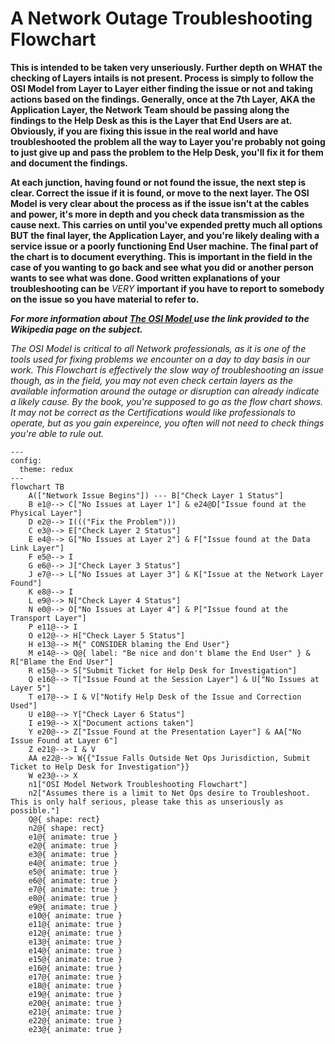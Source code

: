 <H1> A Network Outage Troubleshooting Flowchart </H1>

**This is intended to be taken very unseriously. Further depth on WHAT the checking of Layers intails is not present. Process is simply to follow the OSI Model from Layer to Layer either finding the issue or not and taking actions based on the findings. Generally, once at the 7th Layer, AKA the Application Layer, the Network Team should be passing along the findings to the Help Desk as this is the Layer that End Users are at. Obviously, if you are fixing this issue in the real world and have troubleshooted the problem all the way to Layer you're probably not going to just give up and pass the problem to the Help Desk, you'll fix it for them and document the findings.**

**At each junction, having found or not found the issue, the next step is clear. Correct the issue if it is found, or move to the next layer. The OSI Model is very clear about the process as if the issue isn't at the cables and power, it's more in depth and you check data transmission as the cause next. This carries on until you've expended pretty much all options BUT the final layer, the Application Layer, and you're likely dealing with a service issue or a poorly functioning End User machine. The final part of the chart is to document everything. This is important in the field in the case of you wanting to go back and see what you did or another person wants to see what was done. Good written explanations of your troubleshooting can be** *VERY* **important if you have to report to somebody on the issue so you have material to refer to.**

***For more information about <a href="https://en.wikipedia.org/wiki/OSI_model"> The OSI Model </a> use the link provided to the Wikipedia page on the subject.***

*The OSI Model is critical to all Network professionals, as it is one of the tools used for fixing problems we encounter on a day to day basis in our work. This Flowchart is effectively the slow way of troubleshooting an issue though, as in the field, you may not even check certain layers as the available information around the outage or disruption can already indicate a likely cause. By the book, you're supposed to go as the flow chart shows. It may not be correct as the Certifications would like professionals to operate, but as you gain expereince, you often will not need to check things you're able to rule out.*


```mermaid
---
config:
  theme: redux
---
flowchart TB
    A(["Network Issue Begins"]) --- B["Check Layer 1 Status"]
    B e1@--> C["No Issues at Layer 1"] & e24@D["Issue found at the Physical Layer"]
    D e2@--> I((("Fix the Problem")))
    C e3@--> E["Check Layer 2 Status"]
    E e4@--> G["No Issues at Layer 2"] & F["Issue found at the Data Link Layer"]
    F e5@--> I
    G e6@--> J["Check Layer 3 Status"]
    J e7@--> L["No Issues at Layer 3"] & K["Issue at the Network Layer Found"]
    K e8@--> I
    L e9@--> N["Check Layer 4 Status"]
    N e0@--> O["No Issues at Layer 4"] & P["Issue found at the Transport Layer"]
    P e11@--> I
    O e12@--> H["Check Layer 5 Status"]
    H e13@--> M{" CONSIDER blaming the End User"}
    M e14@--> Q@{ label: "Be nice and don't blame the End User" } & R["Blame the End User"]
    R e15@--> S["Submit Ticket for Help Desk for Investigation"]
    Q e16@--> T["Issue Found at the Session Layer"] & U["No Issues at Layer 5"]
    T e17@--> I & V["Notify Help Desk of the Issue and Correction Used"]
    U e18@--> Y["Check Layer 6 Status"]
    I e19@--> X["Document actions taken"]
    Y e20@--> Z["Issue Found at the Presentation Layer"] & AA["No Issue Found at Layer 6"]
    Z e21@--> I & V
    AA e22@--> W{{"Issue Falls Outside Net Ops Jurisdiction, Submit Ticket to Help Desk for Investigation"}}
    W e23@--> X
    n1["OSI Model Network Troubleshooting Flowchart"]
    n2["Assumes there is a limit to Net Ops desire to Troubleshoot. This is only half serious, please take this as unseriously as possible."]
    Q@{ shape: rect}
    n2@{ shape: rect}
    e1@{ animate: true }
    e2@{ animate: true }
    e3@{ animate: true }
    e4@{ animate: true }
    e5@{ animate: true }
    e6@{ animate: true }
    e7@{ animate: true }
    e8@{ animate: true }
    e9@{ animate: true }
    e10@{ animate: true }
    e11@{ animate: true }
    e12@{ animate: true }
    e13@{ animate: true }
    e14@{ animate: true }
    e15@{ animate: true }
    e16@{ animate: true }
    e17@{ animate: true }
    e18@{ animate: true }
    e19@{ animate: true }
    e20@{ animate: true }
    e21@{ animate: true }
    e22@{ animate: true }
    e23@{ animate: true }
